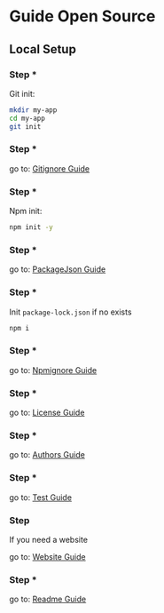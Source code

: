 # Guide Open Source

[1]: /guides/license/
[2]: /guides/authors/
[3]: /guides/gitignore/
[4]: /guides/npmignore/
[5]: /guides/readme/
[6]: /guides/package-json/
[7]: /guides/website/
[8]: /guides/test/

## Local Setup

### Step *

Git init:

```bash
mkdir my-app
cd my-app
git init
```

### Step *

go to: [Gitignore Guide][3]

### Step *

Npm init:

```bash
npm init -y
```

### Step *

go to: [PackageJson Guide][6]

### Step *

Init `package-lock.json` if no exists

```bash
npm i
```

### Step *

go to: [Npmignore Guide][4]

### Step *

go to: [License Guide][1]

### Step *

go to: [Authors Guide][2]

### Step *

go to: [Test Guide][8]

### Step

If you need a website

go to: [Website Guide][7]

### Step *

go to: [Readme Guide][5]